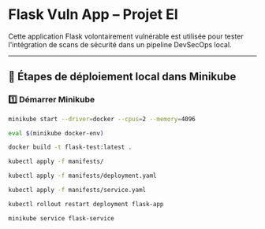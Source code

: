 # Flask Vuln App – Projet EI

Cette application Flask volontairement vulnérable est utilisée pour tester l'intégration de scans de sécurité dans un pipeline DevSecOps local.


---

## 🚀 Étapes de déploiement local dans Minikube

### 1️⃣ Démarrer Minikube

```bash
minikube start --driver=docker --cpus=2 --memory=4096

eval $(minikube docker-env)

docker build -t flask-test:latest .

kubectl apply -f manifests/

kubectl apply -f manifests/deployment.yaml

kubectl apply -f manifests/service.yaml

kubectl rollout restart deployment flask-app

minikube service flask-service




